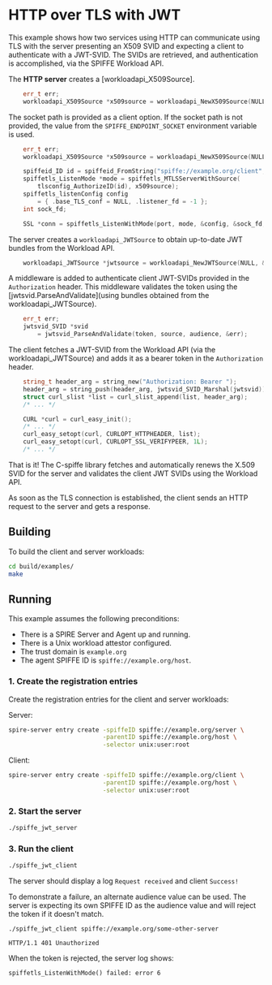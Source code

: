 # HTTP over TLS with JWT

This example shows how two services using HTTP can communicate using TLS with the server presenting an X509 SVID and expecting a client to authenticate with a JWT-SVID. The SVIDs are retrieved, and authentication is accomplished, via the SPIFFE Workload API.

The **HTTP server** creates a [workloadapi_X509Source].

```C++
    err_t err;
    workloadapi_X509Source *x509source = workloadapi_NewX509Source(NULL, &err);
```

The socket path is provided as a client option. If the socket path is not provided, the value from the `SPIFFE_ENDPOINT_SOCKET` environment variable is used.

```C++
    err_t err;
    workloadapi_X509Source *x509source = workloadapi_NewX509Source(NULL, &err);
```
```C++
    spiffeid_ID id = spiffeid_FromString("spiffe://example.org/client", &err);
    spiffetls_ListenMode *mode = spiffetls_MTLSServerWithSource(
        tlsconfig_AuthorizeID(id), x509source);
    spiffetls_listenConfig config
        = { .base_TLS_conf = NULL, .listener_fd = -1 };
    int sock_fd;

    SSL *conn = spiffetls_ListenWithMode(port, mode, &config, &sock_fd, &err);
```

The server creates a `workloadapi_JWTSource` to obtain up-to-date JWT bundles from the Workload API.

```C++
    workloadapi_JWTSource *jwtsource = workloadapi_NewJWTSource(NULL, &err);
```

A middleware is added to authenticate client JWT-SVIDs provided in the `Authorization` header.
This middleware validates the token using the [jwtsvid.ParseAndValidate](using bundles obtained from the workloadapi_JWTSource).

```C++
    err_t err;
    jwtsvid_SVID *svid
        = jwtsvid_ParseAndValidate(token, source, audience, &err);
```

The client fetches a JWT-SVID from the Workload API (via the workloadapi_JWTSource) and adds it as a bearer token in the `Authorization` header.
```C++
    string_t header_arg = string_new("Authorization: Bearer ");
    header_arg = string_push(header_arg, jwtsvid_SVID_Marshal(jwtsvid));
    struct curl_slist *list = curl_slist_append(list, header_arg);
    /* ... */
```

```C++
    CURL *curl = curl_easy_init();
    /* ... */
    curl_easy_setopt(curl, CURLOPT_HTTPHEADER, list);
    curl_easy_setopt(curl, CURLOPT_SSL_VERIFYPEER, 1L);
    /* ... */
```

That is it! The C-spiffe library fetches and automatically renews the X.509 SVID for the server and validates the client JWT SVIDs using the Workload API.

As soon as the TLS connection is established, the client sends an HTTP request to the server and gets a response.

## Building
To build the client and server workloads:
```bash
cd build/examples/
make
```

## Running
This example assumes the following preconditions:
- There is a SPIRE Server and Agent up and running.
- There is a Unix workload attestor configured.
- The trust domain is `example.org`
- The agent SPIFFE ID is `spiffe://example.org/host`.

### 1. Create the registration entries
Create the registration entries for the client and server workloads:

Server:
```bash
spire-server entry create -spiffeID spiffe://example.org/server \
                          -parentID spiffe://example.org/host \
                          -selector unix:user:root
```

Client: 
```bash
spire-server entry create -spiffeID spiffe://example.org/client \
                          -parentID spiffe://example.org/host \
                          -selector unix:user:root
```

### 2. Start the server
```bash
./spiffe_jwt_server
```

### 3. Run the client
```bash
./spiffe_jwt_client
```

The server should display a log `Request received` and client `Success!`

To demonstrate a failure, an alternate audience value can be used. The server is expecting its own SPIFFE ID as the audience value and will reject the token if it doesn't match.

```
./spiffe_jwt_client spiffe://example.org/some-other-server

HTTP/1.1 401 Unauthorized
```

When the token is rejected, the server log shows:

```
spiffetls_ListenWithMode() failed: error 6
```
